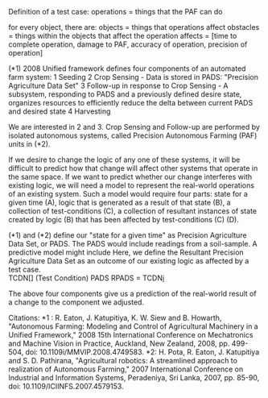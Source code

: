 Definition of a test case:
	operations = things that the PAF can do

for every object, there are:
	objects = things that operations affect
	obstacles = things within the objects that affect the operation
		affects = [time to complete operation, damage to PAF, accuracy of operation, precision of operation]





(*1) 2008 Unified framework defines four components of an automated farm system:
 1 Seeding
 2 Crop Sensing
	- Data is stored in PADS: "Precision Agriculture Data Set"
 3 Follow-up in response to Crop Sensing
	- A subsystem, responding to PADS and a previously defined desire state, organizes resources to efficiently reduce the delta between current PADS and desired state
 4 Harvesting

We are interested in 2 and 3.
Crop Sensing and Follow-up are performed by isolated autonomous systems, called Precision Autonomous Farming (PAF) units in (*2).

If we desire to change the logic of any one of these systems, it will be difficult to predict how that change will affect other systems that operate in the same space.
If we want to predict whether our change interferes with existing logic, we will need a model to represent the real-world operations of an existing system.
Such a model would require four parts: state for a given time (A), logic that is generated as a result of that state (B), a collection of test-conditions (C), a collection of resultant instances of state created by logic (B) that has been affected by test-conditions (C) (D).

(*1) and (*2) define our "state for a given time" as Precision Agriculture Data Set, or PADS. The PADS would include readings from a soil-sample.
A predictive model might include 
Here, we define the Resultant Precision Agriculture Data Set as an outcome of our existing logic as affected by a test case.	
	TCDN[] (Test Condition)
	PADS
	RPADS = TCDN[i](PADS)
	 
	
The above four components give us a prediction of the real-world result of a change to the component we adjusted.





Citations:
*1 : R. Eaton, J. Katupitiya, K. W. Siew and B. Howarth, "Autonomous Farming: Modeling and Control of Agricultural Machinery in a Unified Framework," 2008 15th International Conference on Mechatronics and Machine Vision in Practice, Auckland, New Zealand, 2008, pp. 499-504, doi: 10.1109i/MMVIP.2008.4749583.
*2: H. Pota, R. Eaton, J. Katupitiya and S. D. Pathirana, "Agricultural robotics: A streamlined approach to realization of Autonomous Farming," 2007 International Conference on Industrial and Information Systems, Peradeniya, Sri Lanka, 2007, pp. 85-90, doi: 10.1109/ICIINFS.2007.4579153.
